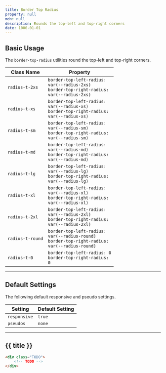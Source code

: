 ```yaml
---
title: Border Top Radius
property: null
mdn: null
description: Rounds the top-left and top-right corners
date: 1000-01-01
---
```


## Basic Usage

The `border-top-radius` utilities round the top-left and top-right corners.

| Class Name       | Property                                                                                                 |
| ---------------- | -------------------------------------------------------------------------------------------------------- |
| `radius-t-2xs`   | <code>border-top-left-radius: var(--radius-2xs)<br>border-top-right-radius: var(--radius-2xs)</code>     |
| `radius-t-xs`    | <code>border-top-left-radius: var(--radius-xs)<br>border-top-right-radius: var(--radius-xs)</code>       |
| `radius-t-sm`    | <code>border-top-left-radius: var(--radius-sm)<br>border-top-right-radius: var(--radius-sm)</code>       |
| `radius-t-md`    | <code>border-top-left-radius: var(--radius-md)<br>border-top-right-radius: var(--radius-md)</code>       |
| `radius-t-lg`    | <code>border-top-left-radius: var(--radius-lg)<br>border-top-right-radius: var(--radius-lg)</code>       |
| `radius-t-xl`    | <code>border-top-left-radius: var(--radius-xl)<br>border-top-right-radius: var(--radius-xl)</code>       |
| `radius-t-2xl`   | <code>border-top-left-radius: var(--radius-2xl)<br>border-top-right-radius: var(--radius-2xl)</code>     |
| `radius-t-round` | <code>border-top-left-radius: var(--radius-round)<br>border-top-right-radius: var(--radius-round)</code> |
| `radius-t-0`     | <code>border-top-left-radius: 0<br>border-top-right-radius: 0</code>                                     |

---

## Default Settings

The following default responsive and pseudo settings.

| Setting      | Default Setting |
| ------------ | --------------- |
| `responsive` | `true`          |
| `pseudos`    | `none`          |

---

## {{ title }}

<div class="bg-silver-200 p-20 h-256 radius-md flex flex-wrap align-content-center">
  <!-- ... -->
</div>

```html
<div class="TODO">
	<!-- TODO -->
</div>
```

<!-- No MDN docs -->
